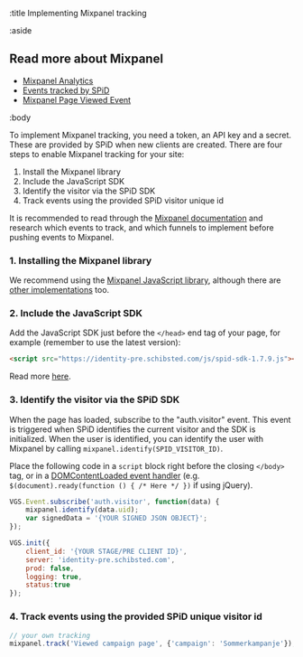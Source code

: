 :title Implementing Mixpanel tracking

:aside

## Read more about Mixpanel

- [Mixpanel Analytics](/mixpanel/analytics/)
- [Events tracked by SPiD](/mixpanel/events-tracked/)
- [Mixpanel Page Viewed Event](/mixpanel/page-viewed-event/)

:body

To implement Mixpanel tracking, you need a token, an API key and a secret. These
are provided by SPiD when new clients are created. There are four steps to
enable Mixpanel tracking for your site:

1. Install the Mixpanel library
2. Include the JavaScript SDK
3. Identify the visitor via the SPiD SDK
4. Track events using the provided SPiD visitor unique id

It is recommended to read through the
[Mixpanel documentation](https://mixpanel.com/docs/) and research which events
to track, and which funnels to implement before pushing events to Mixpanel.

### 1. Installing the Mixpanel library

We recommend using the [Mixpanel JavaScript library](https://mixpanel.com/help/reference/javascript), although there are
[other implementations](https://mixpanel.com/docs/integration-libraries) too.

### 2. Include the JavaScript SDK

Add the JavaScript SDK just before the `</head>` end tag of your page, for example (remember to use the latest version):

```html
<script src="https://identity-pre.schibsted.com/js/spid-sdk-1.7.9.js"></script>
```

Read more [here](/sdks/javascript/).

### 3. Identify the visitor via the SPiD SDK

When the page has loaded, subscribe to the "auth.visitor" event. This event is
triggered when SPiD identifies the current visitor and the SDK is initialized.
When the user is identified, you can identify the user with Mixpanel by calling
`mixpanel.identify(SPID_VISITOR_ID)`.

Place the following code in a `script` block right before the closing `</body>`
tag, or in a
[DOMContentLoaded event handler](https://developer.mozilla.org/en-US/docs/Web/Reference/Events/DOMContentLoaded)
(e.g. `$(document).ready(function () { /* Here */ })` if using jQuery).


```js
VGS.Event.subscribe('auth.visitor', function(data) {
    mixpanel.identify(data.uid);
    var signedData = '{YOUR SIGNED JSON OBJECT}';
});

VGS.init({
    client_id: '{YOUR STAGE/PRE CLIENT ID}',
    server: 'identity-pre.schibsted.com',
    prod: false,
    logging: true,
    status:true
});
```

### 4. Track events using the provided SPiD unique visitor id

```js
// your own tracking
mixpanel.track('Viewed campaign page', {'campaign': 'Sommerkampanje'});
```
